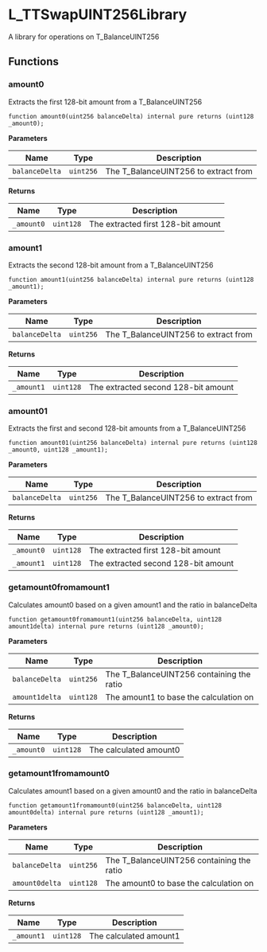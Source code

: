 # L_TTSwapUINT256Library
A library for operations on T_BalanceUINT256


## Functions
### amount0

Extracts the first 128-bit amount from a T_BalanceUINT256


```solidity
function amount0(uint256 balanceDelta) internal pure returns (uint128 _amount0);
```
**Parameters**

|Name|Type|Description|
|----|----|-----------|
|`balanceDelta`|`uint256`|The T_BalanceUINT256 to extract from|

**Returns**

|Name|Type|Description|
|----|----|-----------|
|`_amount0`|`uint128`|The extracted first 128-bit amount|


### amount1

Extracts the second 128-bit amount from a T_BalanceUINT256


```solidity
function amount1(uint256 balanceDelta) internal pure returns (uint128 _amount1);
```
**Parameters**

|Name|Type|Description|
|----|----|-----------|
|`balanceDelta`|`uint256`|The T_BalanceUINT256 to extract from|

**Returns**

|Name|Type|Description|
|----|----|-----------|
|`_amount1`|`uint128`|The extracted second 128-bit amount|


### amount01

Extracts the first and second 128-bit amounts from a T_BalanceUINT256


```solidity
function amount01(uint256 balanceDelta) internal pure returns (uint128 _amount0, uint128 _amount1);
```
**Parameters**

|Name|Type|Description|
|----|----|-----------|
|`balanceDelta`|`uint256`|The T_BalanceUINT256 to extract from|

**Returns**

|Name|Type|Description|
|----|----|-----------|
|`_amount0`|`uint128`|The extracted first 128-bit amount|
|`_amount1`|`uint128`|The extracted second 128-bit amount|


### getamount0fromamount1

Calculates amount0 based on a given amount1 and the ratio in balanceDelta


```solidity
function getamount0fromamount1(uint256 balanceDelta, uint128 amount1delta) internal pure returns (uint128 _amount0);
```
**Parameters**

|Name|Type|Description|
|----|----|-----------|
|`balanceDelta`|`uint256`|The T_BalanceUINT256 containing the ratio|
|`amount1delta`|`uint128`|The amount1 to base the calculation on|

**Returns**

|Name|Type|Description|
|----|----|-----------|
|`_amount0`|`uint128`|The calculated amount0|


### getamount1fromamount0

Calculates amount1 based on a given amount0 and the ratio in balanceDelta


```solidity
function getamount1fromamount0(uint256 balanceDelta, uint128 amount0delta) internal pure returns (uint128 _amount1);
```
**Parameters**

|Name|Type|Description|
|----|----|-----------|
|`balanceDelta`|`uint256`|The T_BalanceUINT256 containing the ratio|
|`amount0delta`|`uint128`|The amount0 to base the calculation on|

**Returns**

|Name|Type|Description|
|----|----|-----------|
|`_amount1`|`uint128`|The calculated amount1|


